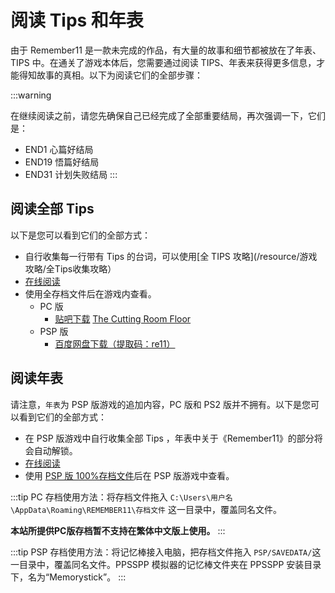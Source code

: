 # 阅读 Tips 和年表


由于 Remember11 是一款未完成的作品，有大量的故事和细节都被放在了年表、TIPS 中。在通关了游戏本体后，您需要通过阅读 TIPS、年表来获得更多信息，才能得知故事的真相。以下为阅读它们的全部步骤：

:::warning

在继续阅读之前，请您先确保自己已经完成了全部重要结局，再次强调一下，它们是：

- END1 心篇好结局
- END19 悟篇好结局
- END31 计划失败结局
:::

## 阅读全部 Tips

以下是您可以看到它们的全部方式：

- 自行收集每一行带有 Tips 的台词，可以使用[全 TIPS 攻略](/resource/游戏攻略/全Tips收集攻略）
- [在线阅读](/resource/剧情资料/全Tips一览)
- 使用全存档文件后在游戏内查看。
  - PC 版
    - [贴吧下载](https://tieba.baidu.com/p/6203540645) [The Cutting Room Floor](<https://tcrf.net/Notes:Remember_11:_The_Age_of_Infinity_(Windows)>)
  - PSP 版
    - [百度网盘下载（提取码：re11）](https://pan.baidu.com/s/13yunpbge2mGgDIXLBzG8sg?pwd=re11)

## 阅读年表

请注意，`年表`为 PSP 版游戏的追加内容，PC 版和 PS2 版并不拥有。以下是您可以看到它们的全部方式：

- 在 PSP 版游戏中自行收集全部 Tips ，年表中关于《Remember11》的部分将会自动解锁。
- [在线阅读](/resource/剧情资料/游戏年表)
- 使用 [PSP 版 100%存档文件](#阅读全部-tips)后在 PSP 版游戏中查看。

:::tip
PC 存档使用方法：将存档文件拖入 `C:\Users\用户名\AppData\Roaming\REMEMBER11\存档文件` 这一目录中，覆盖同名文件。

**本站所提供PC版存档暂不支持在繁体中文版上使用。**
:::

:::tip
PSP 存档使用方法：将记忆棒接入电脑，把存档文件拖入 `PSP/SAVEDATA/`这一目录中，覆盖同名文件。PPSSPP 模拟器的记忆棒文件夹在 PPSSPP 安装目录下，名为“Memorystick”。
:::